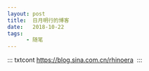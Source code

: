 ```yaml
---
layout: post
title:  日月明行的博客
date:   2018-10-22
tags:
      - 随笔
---
```

::: txtcont
<https://blog.sina.com.cn/rhinoera> 
:::
